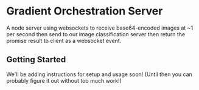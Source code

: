 # Gradient Orchestration Server

A node server using websockets to receive base64-encoded images at ~1 per second then send to our image classification server then return the promise result to client as a websocket event.

## Getting Started

We'll be adding instructions for setup and usage soon! (Until then you can probably figure it out without too much work!)